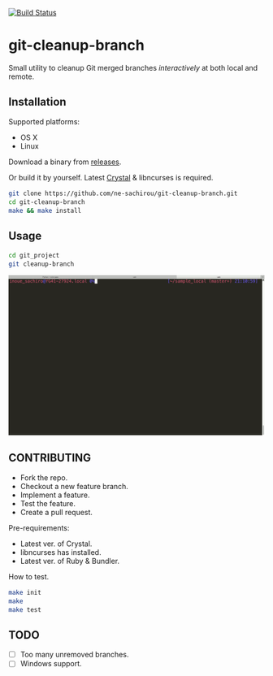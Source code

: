 [![Build Status](https://travis-ci.org/ne-sachirou/git-cleanup-branch.svg?branch=master)](https://travis-ci.org/ne-sachirou/git-cleanup-branch)

git-cleanup-branch
==
Small utility to cleanup Git merged branches _interactively_ at both local and remote.

Installation
--
Supported platforms:

- OS X
- Linux

Download a binary from [releases](https://github.com/ne-sachirou/git-cleanup-branch/releases).

Or build it by yourself. Latest [Crystal](https://crystal-lang.org/) & libncurses is required.

```sh
git clone https://github.com/ne-sachirou/git-cleanup-branch.git
cd git-cleanup-branch
make && make install
```

Usage
--
```sh
cd git_project
git cleanup-branch
```

![demo](demo.gif)

CONTRIBUTING
--
- Fork the repo.
- Checkout a new feature branch.
- Implement a feature.
- Test the feature.
- Create a pull request.

Pre-requirements:

- Latest ver. of Crystal.
- libncurses has installed.
- Latest ver. of Ruby & Bundler.

How to test.

```sh
make init
make
make test
```

TODO
--
- [ ] Too many unremoved branches.
- [ ] Windows support.
